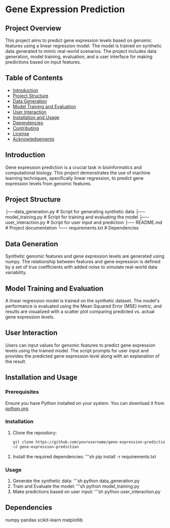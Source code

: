 # Gene Expression Prediction

## Project Overview

This project aims to predict gene expression levels based on genomic features using a linear regression model. The model is trained on synthetic data generated to mimic real-world scenarios. The project includes data generation, model training, evaluation, and a user interface for making predictions based on input features.

## Table of Contents

- [Introduction](#introduction)
- [Project Structure](#project-structure)
- [Data Generation](#data-generation)
- [Model Training and Evaluation](#model-training-and-evaluation)
- [User Interaction](#user-interaction)
- [Installation and Usage](#installation-and-usage)
- [Dependencies](#dependencies)
- [Contributing](#contributing)
- [License](#license)
- [Acknowledgements](#acknowledgements)

## Introduction

Gene expression prediction is a crucial task in bioinformatics and computational biology. This project demonstrates the use of machine learning techniques, specifically linear regression, to predict gene expression levels from genomic features.

## Project Structure

├──data_generation.py # Script for generating synthetic data
├── model_training.py # Script for training and evaluating the model
├── user_interaction.py # Script for user input and prediction
├── README.md # Project documentation
└── requirements.txt # Dependencies


## Data Generation

Synthetic genomic features and gene expression levels are generated using numpy. The relationship between features and gene expression is defined by a set of true coefficients with added noise to simulate real-world data variability.

## Model Training and Evaluation

A linear regression model is trained on the synthetic dataset. The model's performance is evaluated using the Mean Squared Error (MSE) metric, and results are visualized with a scatter plot comparing predicted vs. actual gene expression levels.

## User Interaction

Users can input values for genomic features to predict gene expression levels using the trained model. The script prompts for user input and provides the predicted gene expression level along with an explanation of the result.

## Installation and Usage

### Prerequisites

Ensure you have Python installed on your system. You can download it from [python.org](https://www.python.org/downloads/).

### Installation

1. Clone the repository:
   ```sh
   git clone https://github.com/yourusername/gene-expression-prediction.git
   cd gene-expression-prediction
2. Install the required dependencies:
   '''sh
   pip install -r requirements.txt


### Usage

1. Generate the synthetic data:
   '''sh
   python data_generation.py
2. Train and Evaluate the model:
   '''sh
   python model_training.py
3. Make predictions based on user input:
   '''sh
   python user_interaction.py


## Dependencies
numpy
pandas
scikit-learn
matplotlib
